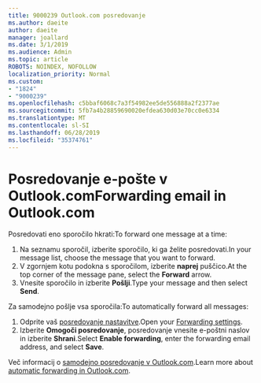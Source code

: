 ```yaml
---
title: 9000239 Outlook.com posredovanje
ms.author: daeite
author: daeite
manager: joallard
ms.date: 3/1/2019
ms.audience: Admin
ms.topic: article
ROBOTS: NOINDEX, NOFOLLOW
localization_priority: Normal
ms.custom:
- "1824"
- "9000239"
ms.openlocfilehash: c5bbaf6068c7a3f54982ee5de556888a2f2377ae
ms.sourcegitcommit: 5fb7a4b28859690020efdea630d03e70cc0e6334
ms.translationtype: MT
ms.contentlocale: sl-SI
ms.lasthandoff: 06/28/2019
ms.locfileid: "35374761"
---
```

# <a name="forwarding-email-in-outlookcom"></a><span data-ttu-id="ae015-102">Posredovanje e-pošte v Outlook.com</span><span class="sxs-lookup"><span data-stu-id="ae015-102">Forwarding email in Outlook.com</span></span>

<span data-ttu-id="ae015-103">Posredovati eno sporočilo hkrati:</span><span class="sxs-lookup"><span data-stu-id="ae015-103">To forward one message at a time:</span></span>

1. <span data-ttu-id="ae015-104">Na seznamu sporočil, izberite sporočilo, ki ga želite posredovati.</span><span class="sxs-lookup"><span data-stu-id="ae015-104">In your message list, choose the message that you want to forward.</span></span>
2. <span data-ttu-id="ae015-105">V zgornjem kotu podokna s sporočilom, izberite **naprej** puščico.</span><span class="sxs-lookup"><span data-stu-id="ae015-105">At the top corner of the message pane, select the **Forward** arrow.</span></span>
3. <span data-ttu-id="ae015-106">Vnesite sporočilo in izberite **Pošlji**.</span><span class="sxs-lookup"><span data-stu-id="ae015-106">Type your message and then select **Send**.</span></span>

<span data-ttu-id="ae015-107">Za samodejno pošlje vsa sporočila:</span><span class="sxs-lookup"><span data-stu-id="ae015-107">To automatically forward all messages:</span></span>

1. <span data-ttu-id="ae015-108">Odprite vaš [posredovanje nastavitve](https://outlook.live.com/mail/options/mail/forwarding/forwardingOption).</span><span class="sxs-lookup"><span data-stu-id="ae015-108">Open your [Forwarding settings](https://outlook.live.com/mail/options/mail/forwarding/forwardingOption).</span></span>
2. <span data-ttu-id="ae015-109">Izberite **Omogoči posredovanje**, posredovanje vnesite e-poštni naslov in izberite **Shrani**.</span><span class="sxs-lookup"><span data-stu-id="ae015-109">Select **Enable forwarding**, enter the forwarding email address, and select **Save**.</span></span>

<span data-ttu-id="ae015-110">Več informacij o [samodejno posredovanje v Outlook.com](https://support.office.com/article/6246987c-6c8f-4144-b255-14fc07007dad).</span><span class="sxs-lookup"><span data-stu-id="ae015-110">Learn more about [automatic forwarding in Outlook.com](https://support.office.com/article/6246987c-6c8f-4144-b255-14fc07007dad).</span></span>